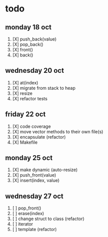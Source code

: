 # todo

## monday 18 oct
1. [X] push_back(value)
1. [X] pop_back()
1. [X] front()
1. [X] back()

## wednesday 20 oct
1. [X] at(index)
1. [X] migrate from stack to heap
1. [X] resize
1. [X] refactor tests

## friday 22 oct
1. [X] code coverage
1. [X] move vector methods to their own file(s)
1. [X] encapsulate (refactor)
1. [X] Makefile

## monday 25 oct
1. [X] make dynamic (auto-resize)
1. [X] push_front(value)
1. [X] insert(index, value)

## wednesday 27 oct
1. [ ] pop_front()
1. [ ] erase(index)
1. [ ] change struct to class (refactor)
1. [ ] iterator
1. [ ] template (refactor)